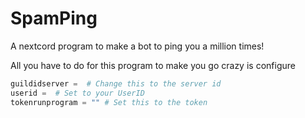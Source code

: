# SpamPing
 A nextcord program to make a bot to ping you a million times!

All you have to do for this program to make you go crazy is configure 
```python
guildidserver =  # Change this to the server id
userid =  # Set to your UserID
tokenrunprogram = "" # Set this to the token
```
